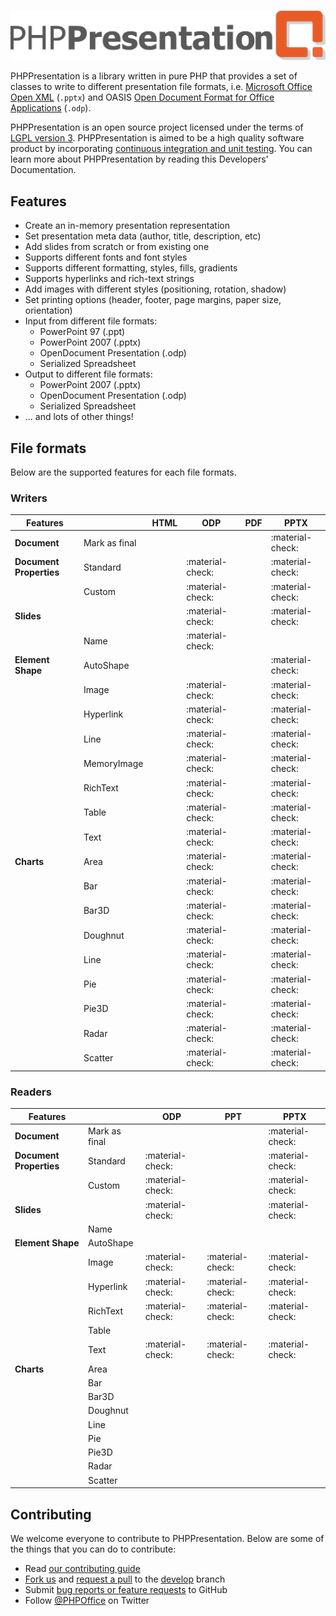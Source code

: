 #

![PHPPresentation](images/PHPPresentationLogo.png)

PHPPresentation is a library written in pure PHP that provides a set of
classes to write to different presentation file formats, i.e.
[Microsoft Office Open XML](http://en.wikipedia.org/wiki/Office_Open_XML)
(`.pptx`) and OASIS [Open Document Format for Office Applications](http://en.wikipedia.org/wiki/OpenDocument) (`.odp`).

PHPPresentation is an open source project licensed under the terms of [LGPL
version 3](https://github.com/PHPOffice/PHPPresentation/blob/develop/COPYING.LESSER).
PHPPresentation is aimed to be a high quality software product by incorporating
[continuous integration and unit testing](https://github.com/PHPOffice/PHPPresentation/actions/workflows/php.yml).
You can learn more about PHPPresentation by reading this Developers'
Documentation.
<!---
-  and the `API Documentation <http://phpoffice.github.io/PHPPresentation/docs/develop/>`__
-->

## Features

- Create an in-memory presentation representation
- Set presentation meta data (author, title, description, etc)
- Add slides from scratch or from existing one
- Supports different fonts and font styles
- Supports different formatting, styles, fills, gradients
- Supports hyperlinks and rich-text strings
- Add images with different styles (positioning, rotation, shadow)
- Set printing options (header, footer, page margins, paper size, orientation)
- Input from different file formats:
    - PowerPoint 97 (.ppt)
    - PowerPoint 2007 (.pptx)
    - OpenDocument Presentation (.odp)
    - Serialized Spreadsheet
- Output to different file formats:
    - PowerPoint 2007 (.pptx)
    - OpenDocument Presentation (.odp)
    - Serialized Spreadsheet
- ... and lots of other things!

## File formats

Below are the supported features for each file formats.


### Writers

| Features                  |                      | HTML  | ODP   | PDF   | PPTX  |
|---------------------------|----------------------|-------|-------|-------|-------|
| **Document**              | Mark as final        |       |       |       | :material-check: |
| **Document Properties**   | Standard             |       | :material-check: |       | :material-check: |
|                           | Custom               |       | :material-check: |       | :material-check: |
| **Slides**                |                      |       | :material-check: |       | :material-check: |
|                           | Name                 |       | :material-check: |       |       |
| **Element Shape**         | AutoShape            |       |       |       | :material-check: |
|                           | Image                |       | :material-check: |       | :material-check: |
|                           | Hyperlink            |       | :material-check: |       | :material-check: |
|                           | Line                 |       | :material-check: |       | :material-check: |
|                           | MemoryImage          |       | :material-check: |       | :material-check: |
|                           | RichText             |       | :material-check: |       | :material-check: |
|                           | Table                |       | :material-check: |       | :material-check: |
|                           | Text                 |       | :material-check: |       | :material-check: |
| **Charts**                | Area                 |       | :material-check: |       | :material-check: |
|                           | Bar                  |       | :material-check: |       | :material-check: |
|                           | Bar3D                |       | :material-check: |       | :material-check: |
|                           | Doughnut             |       | :material-check: |       | :material-check: |
|                           | Line                 |       | :material-check: |       | :material-check: |
|                           | Pie                  |       | :material-check: |       | :material-check: |
|                           | Pie3D                |       | :material-check: |       | :material-check: |
|                           | Radar                |       | :material-check: |       | :material-check: |
|                           | Scatter              |       | :material-check: |       | :material-check: |


### Readers

| Features                  |                      | ODP   | PPT   | PPTX  |
|---------------------------|----------------------|-------|-------|-------|
| **Document**              | Mark as final        |       |       | :material-check: |
| **Document Properties**   | Standard             | :material-check: |       | :material-check: |
|                           | Custom               | :material-check: |       | :material-check: |
| **Slides**                |                      | :material-check: |       | :material-check: |
|                           | Name                 |       |       |       |
| **Element Shape**         | AutoShape            |       |       |       |
|                           | Image                | :material-check: | :material-check: | :material-check: |
|                           | Hyperlink            | :material-check: | :material-check: | :material-check: |
|                           | RichText             | :material-check: | :material-check: | :material-check: |
|                           | Table                |       |       |       |
|                           | Text                 | :material-check: | :material-check: | :material-check: |
| **Charts**                | Area                 |       |       |       |
|                           | Bar                  |       |       |       |
|                           | Bar3D                |       |       |       |
|                           | Doughnut             |       |       |       |
|                           | Line                 |       |       |       |
|                           | Pie                  |       |       |       |
|                           | Pie3D                |       |       |       |
|                           | Radar                |       |       |       |
|                           | Scatter              |       |       |       |


## Contributing

We welcome everyone to contribute to PHPPresentation. Below are some of the things that you can do to contribute:

-  Read [our contributing guide](https://github.com/PHPOffice/PHPPresentation/blob/master/CONTRIBUTING.md)
-  [Fork us](https://github.com/PHPOffice/PHPPresentation/fork) and [request a pull](https://github.com/PHPOffice/PHPPresentation/pulls) to the [develop](https://github.com/PHPOffice/PHPPresentation/tree/develop) branch
-  Submit [bug reports or feature requests](https://github.com/PHPOffice/PHPPresentation/issues) to GitHub
-  Follow [@PHPOffice](https://twitter.com/PHPOffice) on Twitter
